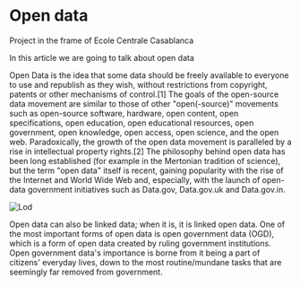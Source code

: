 # Open data
Project in the frame of Ecole Centrale Casablanca

In this article we are going to talk about open data 

Open Data is the idea that some data should be freely available to everyone to use and republish as they wish, without restrictions from copyright, patents or other mechanisms of control.[1] The goals of the open-source data movement are similar to those of other "open(-source)" movements such as open-source software, hardware, open content, open specifications, open education, open educational resources, open government, open knowledge, open access, open science, and the open web. Paradoxically, the growth of the open data movement is paralleled by a rise in intellectual property rights.[2] The philosophy behind open data has been long established (for example in the Mertonian tradition of science), but the term "open data" itself is recent, gaining popularity with the rise of the Internet and World Wide Web and, especially, with the launch of open-data government initiatives such as Data.gov, Data.gov.uk and Data.gov.in.

![Lod](https://user-images.githubusercontent.com/52492864/144758985-c5602fbe-745e-4112-bec0-77fc8e59d0f9.png)

Open data can also be linked data; when it is, it is linked open data. One of the most important forms of open data is open government data (OGD), which is a form of open data created by ruling government institutions. Open government data's importance is borne from it being a part of citizens' everyday lives, down to the most routine/mundane tasks that are seemingly far removed from government.






